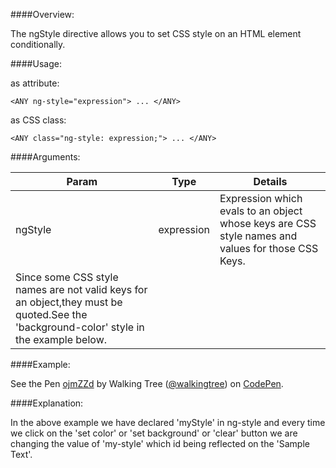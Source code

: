 ####Overview:

The ngStyle directive allows you to set CSS style on an HTML element conditionally.

####Usage:

as attribute:

`<ANY
	ng-style="expression">
...
</ANY>`


as CSS class:

`<ANY class="ng-style: expression;"> ... </ANY> `

####Arguments:

|Param|	Type|	Details|
|----|----|----|
|ngStyle|expression|Expression which evals to an object whose keys are CSS style names and values for those CSS Keys.
Since some CSS style names are not valid keys for an object,they must be quoted.See the 'background-color' style in the example below.|

####Example:

<p data-height="268" data-theme-id="0" data-slug-hash="ojmZZd" data-default-tab="result" data-user="walkingtree" class='codepen'>See the Pen <a href='http://codepen.io/walkingtree/pen/ojmZZd/'>ojmZZd</a> by Walking Tree (<a href='http://codepen.io/walkingtree'>@walkingtree</a>) on <a href='http://codepen.io'>CodePen</a>.</p>
<script async src="//assets.codepen.io/assets/embed/ei.js"></script>

####Explanation:

In the above example we have declared 'myStyle' in ng-style and every time we click on the 'set color' or 'set background' or 'clear' button we are changing the value of 'my-style' which id being reflected on the 'Sample Text'. 
